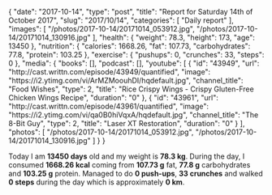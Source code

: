 {
    "date": "2017-10-14",
    "type": "post",
    "title": "Report for Saturday 14th of October 2017",
    "slug": "2017\/10\/14",
    "categories": [
        "Daily report"
    ],
    "images": [
        "\/photos\/2017-10-14\/20171014_053912.jpg",
        "\/photos\/2017-10-14\/20171014_130916.jpg"
    ],
    "health": {
        "weight": 78.3,
        "height": 173,
        "age": 13450
    },
    "nutrition": {
        "calories": 1668.26,
        "fat": 107.73,
        "carbohydrates": 77.8,
        "protein": 103.25
    },
    "exercise": {
        "pushups": 0,
        "crunches": 33,
        "steps": 0
    },
    "media": {
        "books": [],
        "podcast": [],
        "youtube": [
            {
                "id": "43949",
                "url": "http:\/\/cast.writtn.com\/episode\/43949\/quantified",
                "image": "https:\/\/i2.ytimg.com\/vi\/ArMZMoouhDI\/hqdefault.jpg",
                "channel_title": "Food Wishes",
                "type": 2,
                "title": "Rice Crispy Wings - Crispy Gluten-Free Chicken Wings Recipe",
                "duration": "0"
            },
            {
                "id": "43961",
                "url": "http:\/\/cast.writtn.com\/episode\/43961\/quantified",
                "image": "https:\/\/i2.ytimg.com\/vi\/qa0B0hiVqxA\/hqdefault.jpg",
                "channel_title": "The 8-Bit Guy",
                "type": 2,
                "title": "Laser XT Restoration",
                "duration": "0"
            }
        ],
        "photos": [
            "\/photos\/2017-10-14\/20171014_053912.jpg",
            "\/photos\/2017-10-14\/20171014_130916.jpg"
        ]
    }
}

Today I am <strong>13450 days</strong> old and my weight is <strong>78.3 kg</strong>. During the day, I consumed <strong>1668.26 kcal</strong> coming from <strong>107.73 g</strong> fat, <strong>77.8 g</strong> carbohydrates and <strong>103.25 g</strong> protein. Managed to do <strong>0 push-ups</strong>, <strong>33 crunches</strong> and walked <strong>0 steps</strong> during the day which is approximately <strong>0 km</strong>.